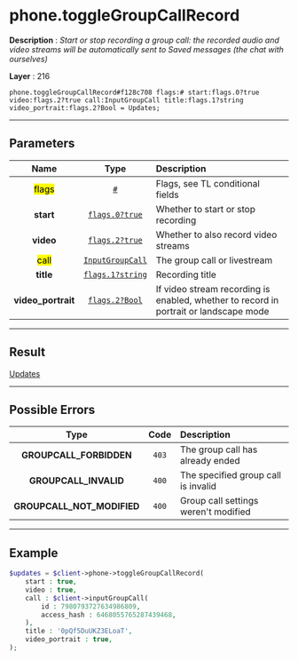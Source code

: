 # phone.toggleGroupCallRecord

**Description** : *Start or stop recording a group call: the recorded audio and video streams will be automatically sent to Saved messages \(the chat with ourselves\)*

**Layer** : 216

```tl
phone.toggleGroupCallRecord#f128c708 flags:# start:flags.0?true video:flags.2?true call:InputGroupCall title:flags.1?string video_portrait:flags.2?Bool = Updates;
```

---

## Parameters

| Name | Type | Description |
| :---: | :---: | :--- |
| <mark>flags</mark> | [`#`](type/#) | Flags, see TL conditional fields |
| **start** | [`flags.0?true`](type/true) | Whether to start or stop recording |
| **video** | [`flags.2?true`](type/true) | Whether to also record video streams |
| <mark>call</mark> | [`InputGroupCall`](type/InputGroupCall) | The group call or livestream |
| **title** | [`flags.1?string`](type/string) | Recording title |
| **video_portrait** | [`flags.2?Bool`](type/Bool) | If video stream recording is enabled, whether to record in portrait or landscape mode |

---

## Result

[Updates](type/Updates)

---

## Possible Errors

| Type | Code | Description |
| :---: | :---: | :--- |
| **GROUPCALL_FORBIDDEN** | `403` | The group call has already ended |
| **GROUPCALL_INVALID** | `400` | The specified group call is invalid |
| **GROUPCALL_NOT_MODIFIED** | `400` | Group call settings weren't modified |

---

## Example

```php
$updates = $client->phone->toggleGroupCallRecord(
	start : true,
	video : true,
	call : $client->inputGroupCall(
		id : 7980793727634986809,
		access_hash : 6468055765287439468,
	),
	title : '0pQf5DuUKZ3ELoaT',
	video_portrait : true,
);
```